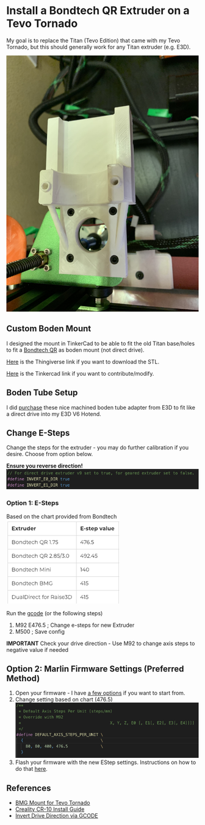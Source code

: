 # Install a Bondtech QR Extruder on a Tevo Tornado

My goal is to replace the Titan (Tevo Edition) that came with my Tevo Tornado, but this should generally work for any Titan extruder (e.g. E3D).

![Picture](images/IMG_1500.jpg)

## Custom Boden Mount

I designed the mount in TinkerCad to be able to fit the old Titan base/holes to fit a [Bondtech QR](https://www.bondtech.se/en/product/qr/) as boden mount (not direct drive).

[Here](https://www.thingiverse.com/thing:3318641) is the Thingiverse link if you want to download the STL.

[Here](https://www.tinkercad.com/things/4fFxBvBL0lB) is the Tinkercad link if you want to contribute/modify. 

## Boden Tube Setup

I did [purchase](https://www.matterhackers.com/store/l/e3d-groove-mount-bowden-adapter-1.75mm/sk/MQTFE8VW) these nice machined boden tube adapter from E3D to fit like a direct drive into my E3D V6 Hotend.  

## Change E-Steps

Change the steps for the extruder - you may do further calibration if you desire.  Choose from option below.

**Ensure you reverse direction!**
![Drive Direction](images/ss_invert_drive_direction.png)


### Option 1: E-Steps

Based on the chart provided from Bondtech
![Chart](images/ss.png)

Run the [gcode](QR1.75.gcode) (or the following steps)

1. M92 E476.5 ; Change e-steps for new Extruder
1. M500 ; Save config

**IMPORTANT** Check your drive direction - Use M92 to change axis steps to negative value if needed

## Option 2: Marlin Firmware Settings (Preferred Method)

1. Open your firmware - I have [a few options](../Firmware/) if you want to start from.
1. Change setting based on chart (476.5)
![e-steps](images/ss_steps_per_min.png)
1. Flash your firmware with the new EStep settings.  Instructions on how to do that [here](http://www.instructables.com/id/Flashing-a-Bootloader-to-the-CR-10/).

## References

* [BMG Mount for Tevo Tornado](https://www.bondtech.se/en/product/tevo-tornado-kit/)
* [Creality CR-10 Install Guide](https://www.bondtech.se/wp-content/uploads/2018/08/Bondtech-Creality-CR-10-Installation-Guide-V1.0.pdf)
* [Invert Drive Direction via GCODE](https://3dprinting.stackexchange.com/questions/4381/is-there-a-way-to-invert-motor-direction-with-gcode-instead-of-firmware-in-marli)